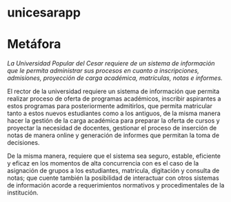 # unicesarapp

# **Metáfora**


*La Universidad Popular del Cesar requiere de un sistema de información que le permita administrar sus procesos en cuanto a inscripciones, admisiones, proyección de carga académica, matrículas,  notas e informes.*

El rector de la universidad requiere un sistema de información que  permita realizar proceso de oferta de programas académicos,  inscribir aspirantes a estos programas para posteriormente admitirlos, que permita matricular tanto a estos nuevos estudiantes como a los antiguos, de la misma manera hacer la gestión de la carga académica  para preparar la oferta de cursos y proyectar la necesidad de docentes, gestionar el proceso de inserción de notas de manera online y generación de informes que permitan la toma de decisiones.

De la misma manera, requiere que el sistema sea seguro, estable, eficiente y eficaz en los momentos de alta concurrencia con es el caso de la asignación de grupos a los estudiantes, matricula, digitación y consulta de notas; que cuente también la posibilidad de interactuar con otros sistemas de información acorde a requerimientos normativos y procedimentales de la institución.
